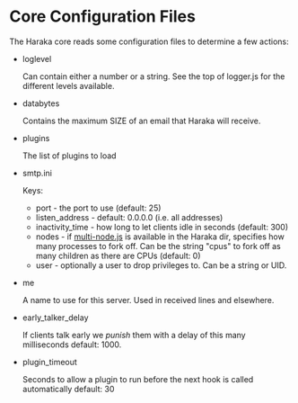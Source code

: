 Core Configuration Files
========================

The Haraka core reads some configuration files to determine a few actions:

* loglevel

  Can contain either a number or a string. See the top of logger.js for the
different levels available.

* databytes

  Contains the maximum SIZE of an email that Haraka will receive.

* plugins

  The list of plugins to load

* smtp.ini

  Keys:
  
  * port - the port to use (default: 25)
  * listen\_address - default: 0.0.0.0 (i.e. all addresses)
  * inactivity\_time - how long to let clients idle in seconds (default: 300)
  * nodes - if [multi-node.js][1] is available in the Haraka dir, specifies how
    many processes to fork off. Can be the string "cpus" to fork off as many
    children as there are CPUs (default: 0)
  * user - optionally a user to drop privileges to. Can be a string or UID.

[1]: https://github.com/kriszyp/multi-node/blob/master/lib/multi-node.js

* me

  A name to use for this server. Used in received lines and elsewhere.

* early\_talker\_delay

  If clients talk early we *punish* them with a delay of this many milliseconds
  default: 1000.

* plugin_timeout

  Seconds to allow a plugin to run before the next hook is called automatically
  default: 30
